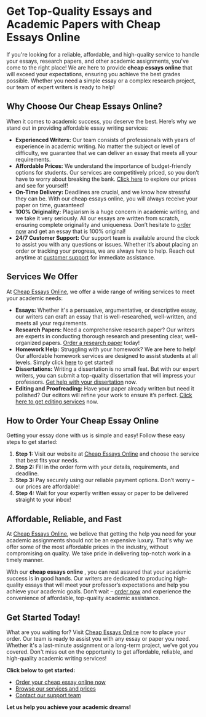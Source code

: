 # Get Top-Quality Essays and Academic Papers with Cheap Essays Online

If you're looking for a reliable, affordable, and high-quality service to handle your essays, research papers, and other academic assignments, you've come to the right place! We are here to provide **cheap essays online** that will exceed your expectations, ensuring you achieve the best grades possible. Whether you need a simple essay or a complex research project, our team of expert writers is ready to help!

## Why Choose Our Cheap Essays Online?

When it comes to academic success, you deserve the best. Here’s why we stand out in providing affordable essay writing services:

- **Experienced Writers:** Our team consists of professionals with years of experience in academic writing. No matter the subject or level of difficulty, we guarantee that we can deliver an essay that meets all your requirements.
- **Affordable Prices:** We understand the importance of budget-friendly options for students. Our services are competitively priced, so you don’t have to worry about breaking the bank. [Click here](https://tinyurl.com/topessay?keyword=cheap+essays+online) to explore our prices and see for yourself!
- **On-Time Delivery:** Deadlines are crucial, and we know how stressful they can be. With our cheap essays online, you will always receive your paper on time, guaranteed!
- **100% Originality:** Plagiarism is a huge concern in academic writing, and we take it very seriously. All our essays are written from scratch, ensuring complete originality and uniqueness. Don’t hesitate to [order now](https://tinyurl.com/topessay?keyword=cheap+essays+online) and get an essay that is 100% original!
- **24/7 Customer Support:** Our support team is available around the clock to assist you with any questions or issues. Whether it’s about placing an order or tracking your progress, we are always here to help. Reach out anytime at [customer support](https://tinyurl.com/topessay?keyword=cheap+essays+online) for immediate assistance.

## Services We Offer

At [Cheap Essays Online](https://tinyurl.com/topessay?keyword=cheap+essays+online), we offer a wide range of writing services to meet your academic needs:

- **Essays:** Whether it's a persuasive, argumentative, or descriptive essay, our writers can craft an essay that is well-researched, well-written, and meets all your requirements.
- **Research Papers:** Need a comprehensive research paper? Our writers are experts in conducting thorough research and presenting clear, well-organized papers. [Order a research paper](https://tinyurl.com/topessay?keyword=cheap+essays+online) today!
- **Homework Help:** Struggling with your homework? We are here to help! Our affordable homework services are designed to assist students at all levels. Simply click [here](https://tinyurl.com/topessay?keyword=cheap+essays+online) to get started!
- **Dissertations:** Writing a dissertation is no small feat. But with our expert writers, you can submit a top-quality dissertation that will impress your professors. [Get help with your dissertation](https://tinyurl.com/topessay?keyword=cheap+essays+online) now.
- **Editing and Proofreading:** Have your paper already written but need it polished? Our editors will refine your work to ensure it’s perfect. [Click here to get editing services](https://tinyurl.com/topessay?keyword=cheap+essays+online) now.

## How to Order Your Cheap Essay Online

Getting your essay done with us is simple and easy! Follow these easy steps to get started:

1. **Step 1:** Visit our website at [Cheap Essays Online](https://tinyurl.com/topessay?keyword=cheap+essays+online) and choose the service that best fits your needs.
2. **Step 2:** Fill in the order form with your details, requirements, and deadline.
3. **Step 3:** Pay securely using our reliable payment options. Don’t worry – our prices are affordable!
4. **Step 4:** Wait for your expertly written essay or paper to be delivered straight to your inbox!

## Affordable, Reliable, and Fast

At [Cheap Essays Online](https://tinyurl.com/topessay?keyword=cheap+essays+online), we believe that getting the help you need for your academic assignments should not be an expensive luxury. That's why we offer some of the most affordable prices in the industry, without compromising on quality. We take pride in delivering top-notch work in a timely manner.

With our **cheap essays online** , you can rest assured that your academic success is in good hands. Our writers are dedicated to producing high-quality essays that will meet your professor’s expectations and help you achieve your academic goals. Don’t wait – [order now](https://tinyurl.com/topessay?keyword=cheap+essays+online) and experience the convenience of affordable, top-quality academic assistance.

## Get Started Today!

What are you waiting for? Visit [Cheap Essays Online](https://tinyurl.com/topessay?keyword=cheap+essays+online) now to place your order. Our team is ready to assist you with any essay or paper you need. Whether it's a last-minute assignment or a long-term project, we’ve got you covered. Don't miss out on the opportunity to get affordable, reliable, and high-quality academic writing services!

**Click below to get started:**

- [Order your cheap essay online now](https://tinyurl.com/topessay?keyword=cheap+essays+online)
- [Browse our services and prices](https://tinyurl.com/topessay?keyword=cheap+essays+online)
- [Contact our support team](https://tinyurl.com/topessay?keyword=cheap+essays+online)

**Let us help you achieve your academic dreams!**

